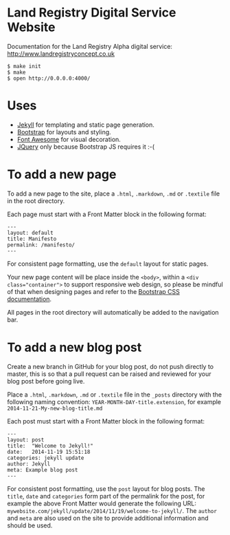 Land Registry Digital Service Website
========================

Documentation for the Land Registry Alpha digital service: http://www.landregistryconcept.co.uk

    $ make init
    $ make
    $ open http://0.0.0.0:4000/

# Uses
* [Jekyll](http://jekyllrb.com/) for templating and static page generation.
* [Bootstrap](http://getbootstrap.com/) for layouts and styling.
* [Font Awesome](http://fontawesome.io/) for visual decoration.
* [JQuery](http://jquery.com/) only because Bootstrap JS requires it :-(

# To add a new page

To add a new page to the site, place a ```.html```, ```.markdown```, ```.md``` or ```.textile``` file in the root directory.

Each page must start with a Front Matter block in the following format:
```
---
layout: default
title: Manifesto
permalink: /manifesto/
---
```

For consistent page formatting, use the ```default``` layout for static pages.

Your new page content will be place inside the ```<body>```, within a ```<div class="container">``` to support responsive web design, so please be mindful of that when designing pages and refer to the [Bootstrap CSS documentation](http://getbootstrap.com/css/).

All pages in the root directory will automatically be added to the navigation bar.

# To add a new blog post

Create a new branch in GitHub for your blog post, do not push directly to master, this is so that a pull request can be raised and reviewed for your blog post before going live.

Place a ```.html```, ```.markdown```, ```.md``` or ```.textile``` file in the ```_posts``` directory with the following naming convention: ```YEAR-MONTH-DAY-title.extension```, for example ```2014-11-21-My-new-blog-title.md```

Each post must start with a Front Matter block in the following format:
```
---
layout: post
title:  "Welcome to Jekyll!"
date:   2014-11-19 15:51:18
categories: jekyll update
author: Jekyll
meta: Example blog post
---
```

For consistent post formatting, use the ```post``` layout for blog posts.
The ```title```, ```date``` and ```categories``` form part of the permalink for the post, for example the above Front Matter would generate the following URL: ```mywebsite.com/jekyll/update/2014/11/19/welcome-to-jekyll/```.
The ```author``` and ```meta``` are also used on the site to provide additional information and should be used.
